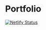 # Portfolio
[![Netlify Status](https://api.netlify.com/api/v1/badges/943a974b-4a9f-4d32-a42f-fcd99a61dfcb/deploy-status)](https://app.netlify.com/sites/zen-mcclintock-5116f1/deploys)
